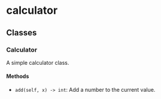 # calculator

## Classes

### Calculator

A simple calculator class.

#### Methods

- `add(self, x) -> int`: Add a number to the current value.
